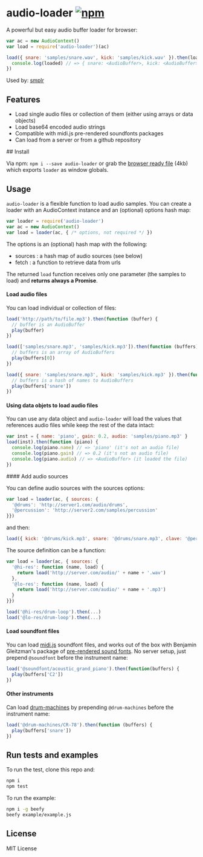 # audio-loader [![npm](https://img.shields.io/npm/v/audio-loader.svg)](https://www.npmjs.com/package/audio-loader)

A powerful but easy audio buffer loader for browser:

```js
var ac = new AudioContext()
var load = require('audio-loader')(ac)

load({ snare: 'samples/snare.wav', kick: 'samples/kick.wav' }).then(loaded) {
  console.log(loaded) // => { snare: <AudioBuffer>, kick: <AudioBuffer> }
})
```

Used by: [smplr](https://github.com/danigb/smplr)


## Features

- Load single audio files or collection of them (either using arrays or data objects)
- Load base64 encoded audio strings
- Compatible with midi.js pre-rendered soundfonts packages
- Can load from a server or from a github repository

## Install

Via npm: `npm i --save audio-loader` or grab the [browser ready file](https://raw.githubusercontent.com/danigb/smplr/master/packages/audio-loader/dist/audio-loader.min.js) (4kb) which exports `loader` as window globals.

## Usage

`audio-loader` is a flexible function to load audio samples. You can create a loader with an AudioContext instance and an (optional) options hash map:

```js
var loader = require('audio-loader')
var ac = new AudioContext()
var load = loader(ac, { /* options, not required */ })
```

The options is an (optional) hash map with the following:

- sources <HashMap>: a hash map of audio sources (see below)
- fetch <Function>: a function to retrieve data from urls

The returned `load` function receives only one parameter (the samples to load) and __returns always a Promise__.

#### Load audio files

You can load individual or collection of files:

```js
load('http://path/to/file.mp3').then(function (buffer) {
  // buffer is an AudioBuffer
  play(buffer)
})

load(['samples/snare.mp3', 'samples/kick.mp3']).then(function (buffers) {
  // buffers is an array of AudioBuffers
  play(buffers[0])
})

load({ snare: 'samples/snare.mp3', kick: 'samples/kick.mp3' }).then(function (buffers) {
  // buffers is a hash of names to AudioBuffers
  play(buffers['snare'])
})
```

#### Using data objets to load audio files

You can use any data object and `audio-loader` will load the values that references audio files while keep the rest of the data intact:

```js
var inst = { name: 'piano', gain: 0.2, audio: 'samples/piano.mp3' }
load(inst).then(function (piano) {
  console.log(piano.name) // => 'piano' (it's not an audio file)
  console.log(piano.gain) // => 0.2 (it's not an audio file)
  console.log(piano.audio) // => <AudioBuffer> (it loaded the file)
})
```

#### Add audio sources

You can define audio sources with the sources options:

```js
var load = loader(ac, { sources: {
  '@drums': 'http://server1.com/audio/drums',
  '@percussion': 'http://server2.com/samples/percussion'
}})
```

and then:

```js
load({ kick: '@drums/kick.mp3', snare: '@drums/snare.mp3', clave: '@percussion/clave.mp3'}
```

The source definition can be a function:

```js
var load = loader(ac, { sources: {
  '@hi-res': function (name, load) {
    return load('http://server.com/audio/' + name + '.wav')
  },
  '@lo-res': function (name, load) {
    return load('http://server.com/audio/' + name + '.mp3')
  }
}})

load('@hi-res/drum-loop').then(...)
load('@lo-res/drum-loop').then(...)
```

#### Load soundfont files

You can load [midi.js](https://github.com/mudcube/MIDI.js) soundfont files, and works out of the box with Benjamin Gleitzman's package of
[pre-rendered sound fonts](https://github.com/gleitz/midi-js-soundfonts). No server setup, just prepend `@soundfont` before the instrument name:

```js
load('@soundfont/acoustic_grand_piano').then(function(buffers) {
  play(buffers['C2'])
})
```

#### Other instruments

Can load [drum-machines](https://github.com/danigb/smplr/tree/master/packages/drum-machines) by prepending `@drum-machines` before the instrument name:

```js
load('@drum-machines/CR-78').then(function (buffers) {
  play(buffers['snare'])
})
```

## Run tests and examples

To run the test, clone this repo and:

```bash
npm i
npm test
```

To run the example:

```bash
npm i -g beefy
beefy example/example.js
```

## License

MIT License
